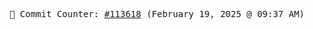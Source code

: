 <p align="center">
    <samp>
        📮 Commit Counter: <a href="https://github.com/Javascript-void0/Javascript-void0/commits/main">#113618</a> (February 19, 2025 @ 09:37 AM)
    </samp>
</p>